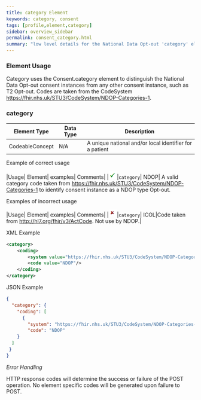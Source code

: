 ```yaml
---
title: category Element
keywords: category, consent
tags: [profile,element,category]
sidebar: overview_sidebar
permalink: consent_category.html
summary: "low level details for the National Data Opt-out 'category' element"
---
```


### Element Usage ###

Category uses the Consent.category element to distinguish the National Data Opt-out consent instances from any other consent instance, such as T2 Opt-out. Codes are taken from the CodeSystem https://fhir.nhs.uk/STU3/CodeSystem/NDOP-Categories-1.


### category ###

|Element Type|Data Type|Description|
| ------------- | ------------- | ------------- |
|CodeableConcept | N/A| A unique national and/or local identifier for a patient |

Example of correct usage

|Usage| Element| examples| Comments|
|![Tick](images/tick.png)|`category`| NDOP| A valid category code taken from https://fhir.nhs.uk/STU3/CodeSystem/NDOP-Categories-1 to identify consent instance as a NDOP type Opt-out.

Examples of incorrect usage

|Usage| Element| examples| Comments|
|![Cross](images/cross.png)|`category`| ICOL|Code taken from http://hl7.org/fhir/v3/ActCode. Not use by NDOP.|


XML Example

```xml
<category>
	<coding>
		<system value="https://fhir.nhs.uk/STU3/CodeSystem/NDOP-Categories-1"/>
		<code value="NDOP"/>
	</coding>
</category>
```

JSON Example

```json
{
  "category": {
    "coding": [
	  {
        "system": "https://fhir.nhs.uk/STU3/CodeSystem/NDOP-Categories-1",
        "code": "NDOP" 
    }
  ]
 }
}
```

*Error Handling*

HTTP response codes will determine the success or failure of the POST operation. No element specific codes will be generated upon failure to POST.




